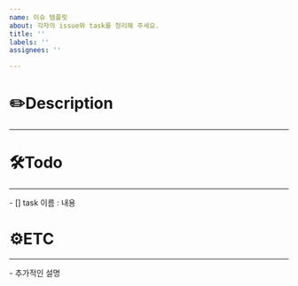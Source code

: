 ```yaml
---
name: 이슈 템플릿
about: 각자의 issue와 task를 정리해 주세요.
title: ''
labels: ''
assignees: ''

---
```


# ✏️Description
<hr>

# 🛠️Todo
<hr>
- [] task 이름 : 내용

# ⚙️ETC
<hr>
- 추가적인 설명
